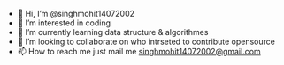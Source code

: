 - 👋 Hi, I’m @singhmohit14072002
- 👀 I’m interested in coding
- 🌱 I’m currently learning data structure & algorithmes
- 💞️ I’m looking to collaborate on who intrseted to contribute opensource
- 📫 How to reach me just mail me singhmohit14072002@gmail.com

<!---
singhmohit14072002/singhmohit14072002 is a ✨ special ✨ repository because its `README.md` (this file) appears on your GitHub profile.
You can click the Preview link to take a look at your changes.
--->

